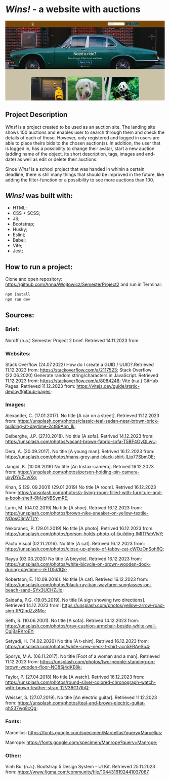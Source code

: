 # _Wins!_ - a website with auctions

![screenshot of the landing site](img/winsScreenshot.png)

## Project Description

_Wins!_ is a project created to be used as an auction site. The landing site shows 100 auctions and enables user to search through them and check the details of each of those. However, only registered and logged in users are able to place theirs bids to the chosen auction(s). In addition, the user that is logged in, has a possibility to change their avatar, start a new auction (adding name of the object, its short description, tags, images and end-date) as well as edit or delete their auctions.

Since _Wins!_ is a school project that was handed in whinin a certain deadline, there is still many things that should be improved in the future, like adding the filter-function or a possibility to see more auctions than 100.

## _Wins!_ was built with:

- HTML;
- CSS + SCSS;
- JS;
- Bootstrap;
- Husky;
- Eslint;
- Babel;
- Vite;
- Jest;

## How to run a project:

Clone and open repository: https://github.com/AnnaAWojtowicz/SemesterProject2 and run in Terminal:

```
npm install
npm run dev
```

## Sources:

### Brief:

Noroff (n.a.) Semester Project 2 brief. Retrieved 14.11.2023 from:

### Websites:

Stack Overflow (24.07.2022) How do I create a GUID / UUID?.Retrieved 11.12.2023 from: https://stackoverflow.com/a/2117523;
Stack Overflow (22.06.2020) Generate random string/characters in JavaScript. Retrieved 11.12.2023 from: https://stackoverflow.com/a/8084248;
Vite (n.a.) GitHub Pages. Retrieved 11.12.2023 from: https://vitejs.dev/guide/static-deploy#github-pages;

### Images:

Alexander, C. (17.01.2017). No title [A car on a street]. Retrieved 11.12.2023 from: https://unsplash.com/photos/classic-teal-sedan-near-brown-brick-building-at-daytime-2ct89Ann_lk;

Delberghe, J.P. (27.10.2018). No title [A sofa]. Retrived 14.12.2023 from: https://unsplash.com/photos/vacant-brown-fabric-sofa-T5BF4OyQLwU;

Dera, A. (30.09.2017). No title [A young man]. Retrived 16.12.2023 from: https://unsplash.com/photos/mans-grey-and-black-shirt-ILip77SbmOE;

Jangid, K. (10.08.2019) No title [An Instax-camera]. Retrived 16.12.2023 from: https://unsplash.com/photos/person-holding-pin-camera-uxyDYuZJwXg;

Khan, S (29. 09.2001) (29.01.2019) No title [A room]. Retrived 16.12.2023 from:
https://unsplash.com/photos/a-living-room-filled-with-furniture-and-a-book-shelf-8MJqNBSymRE;

Larin, M. (04.02.2019) No title [A shoe]. Retrived 16.12.2023 from: https://unsplash.com/photos/brown-nike-sneaker-on-yellow-textile-NOpsC3nWTzY;

Nekoranec, P. (29.01.2019) No title [A photo]. Retrived 16.12.2023 from: https://unsplash.com/photos/person-holds-photo-of-building-lMITPabVlvY;

Pacto Visual (02.11.2016). No title [A cat]. Retrived 16.12.2023 from:
https://unsplash.com/photos/close-up-photo-of-tabby-cat-cWOzOnSoh6Q;

Rayyu (03.03.2020) No title [A bicycle]. Retrived 16.12.2023 from:
https://unsplash.com/photos/white-bicycle-on-brown-wooden-dock-during-daytime-i-rETD5k1Qk;

Robertson, E. (10.09.2016). No title [A cat]. Retrived 16.12.2023 from: https://unsplash.com/photos/black-ray-ban-wayfarer-sunglasses-on-beach-sand-SYx3UCHZJlo;

Saldaña, P.G. (19.05.2019). No title [A sign showing two directions]. Retrieved 14.12.2023 from: https://unsplash.com/photos/yellow-arrow-road-sign-lPQIndZz8Mo;

Seth, S. (10.06.2001). No title [A sofa]. Retrived 14.12.2023 from: https://unsplash.com/photos/gray-cushion-armchair-beside-white-wall-CgjBaRKroEY;

Setyadi, H. (14.02.2020) No title [A t-shirt]. Retrived 16.12.2023 from: https://unsplash.com/photos/white-crew-neck-t-shirt-acn5ERAeSb4;

Sporys, M.A. (06.11.2017). No title [Foot of a woman and a man]. Retrieved 11.12.2023 from: https://unsplash.com/photos/two-people-standing-on-brown-wooden-floor-NO8Sj4dKE8k;

Taylor, P. (27.04.2018) No title [A watch]. Retrived 16.12.2023 from: https://unsplash.com/photos/round-silver-colored-chronograph-watch-with-brown-leather-strap-12V36G17IbQ;

Weisser, S. (27.07.2019). No title [An electric guitar]. Retrieved 11.12.2023 from: https://unsplash.com/photos/teal-and-brown-electric-guitar-phS37wg8cQg;

### Fonts:

Marcellus: https://fonts.google.com/specimen/Marcellus?query=Marcellus;

Manrope: https://fonts.google.com/specimen/Manrope?query=Manrope;

### Other:

Vinh Bui (n.a.). Bootstrap 5 Design System - UI Kit. Retrieved 25.11.2023 from: https://www.figma.com/community/file/1044316192441037087

